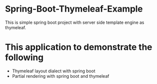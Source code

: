 # Spring-Boot-Thymeleaf-Example

This is simple spring boot project with server side template engine as thymeleaf.
 
<h1>This application to demonstrate the following</h1>
  <ul>
  <li>Thymeleaf layout dialect with spring boot</li>
  <li>Partial rendering with spring boot and thymeleaf</li>
</ul>
